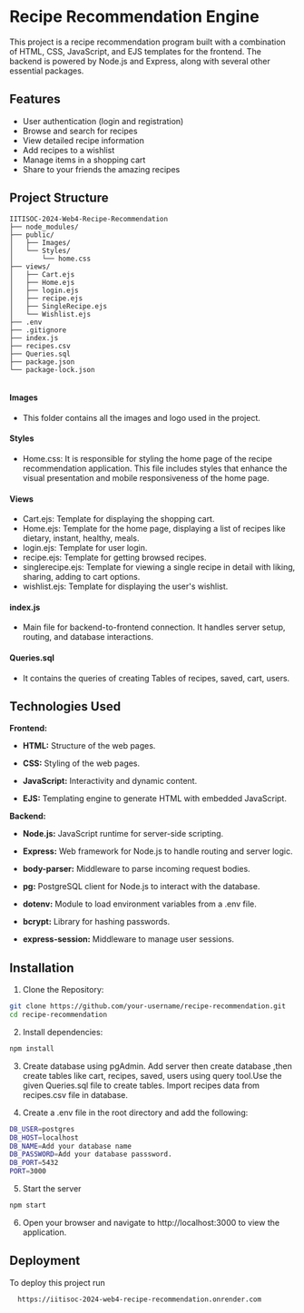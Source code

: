 
# Recipe Recommendation Engine

This project is a recipe recommendation program built with a combination of HTML, CSS, JavaScript, and EJS templates for the frontend. The backend is powered by Node.js and Express, along with several other essential packages.



## Features

- User authentication (login and registration)
- Browse and search for recipes
- View detailed recipe information
- Add recipes to a wishlist
- Manage items in a shopping cart
- Share to your friends the amazing recipes



## Project Structure
```
IITISOC-2024-Web4-Recipe-Recommendation
├── node_modules/
├── public/
│   ├── Images/
│   └── Styles/
│       └── home.css
├── views/
│   ├── Cart.ejs
│   ├── Home.ejs
│   ├── login.ejs
│   ├── recipe.ejs
│   ├── SingleRecipe.ejs
│   └── Wishlist.ejs
├── .env
├── .gitignore
├── index.js
├── recipes.csv
├── Queries.sql
├── package.json
└── package-lock.json


```
#### Images

- This folder contains all the images and logo used in the project.
#### Styles

- Home.css: It is responsible for styling the home page of the recipe recommendation application. This file includes styles that enhance the visual presentation and mobile responsiveness of the home page.
#### Views

- Cart.ejs: Template for displaying the shopping cart.
- Home.ejs: Template for the home page, displaying a list of recipes like dietary, instant, healthy, meals.
- login.ejs: Template for user login.
- recipe.ejs: Template for getting browsed recipes.
- singlerecipe.ejs: Template for viewing a single recipe in detail with liking, sharing, adding to cart options.
- wishlist.ejs: Template for displaying the user's wishlist.




#### index.js

- Main file for backend-to-frontend connection. It handles server setup, routing, and database interactions.
#### Queries.sql

- It contains the queries of creating Tables of recipes, saved, cart, users.
## Technologies Used

**Frontend:** 

- **HTML:** Structure of the web pages.

- **CSS:** Styling of the web pages.

- **JavaScript:** Interactivity and dynamic content.

- **EJS:** Templating engine to generate HTML with embedded JavaScript.

**Backend:** 

- **Node.js:** JavaScript runtime for server-side scripting.

- **Express:** Web framework for Node.js to handle routing and server logic.

- **body-parser:** Middleware to parse incoming request bodies.

- **pg:** PostgreSQL client for Node.js to interact with the database.

- **dotenv:** Module to load environment variables from a .env file.

- **bcrypt:** Library for hashing passwords.

- **express-session:** Middleware to manage user sessions.


## Installation

1. Clone the Repository:

```bash
git clone https://github.com/your-username/recipe-recommendation.git
cd recipe-recommendation

```
2. Install dependencies:

```bash
npm install

```
3. Create database using pgAdmin. Add server then create database ,then create tables like cart, recipes, saved, users using query tool.Use the given Queries.sql file to create tables. Import recipes data from recipes.csv file in database.

4. Create a .env file in the root directory and add the following:

```bash
DB_USER=postgres
DB_HOST=localhost
DB_NAME=Add your database name
DB_PASSWORD=Add your database passsword.
DB_PORT=5432
PORT=3000

```

5. Start the server 

```bash
npm start

```
6. Open your browser and navigate to http://localhost:3000 to view the application.
    
## Deployment

To deploy this project run

```bash
  https://iitisoc-2024-web4-recipe-recommendation.onrender.com
```



